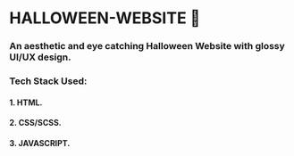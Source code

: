 # HALLOWEEN-WEBSITE 🎃
### An aesthetic and eye catching Halloween Website with glossy UI/UX design.
### Tech Stack Used:
#### 1. HTML.
#### 2. CSS/SCSS.
#### 3. JAVASCRIPT.